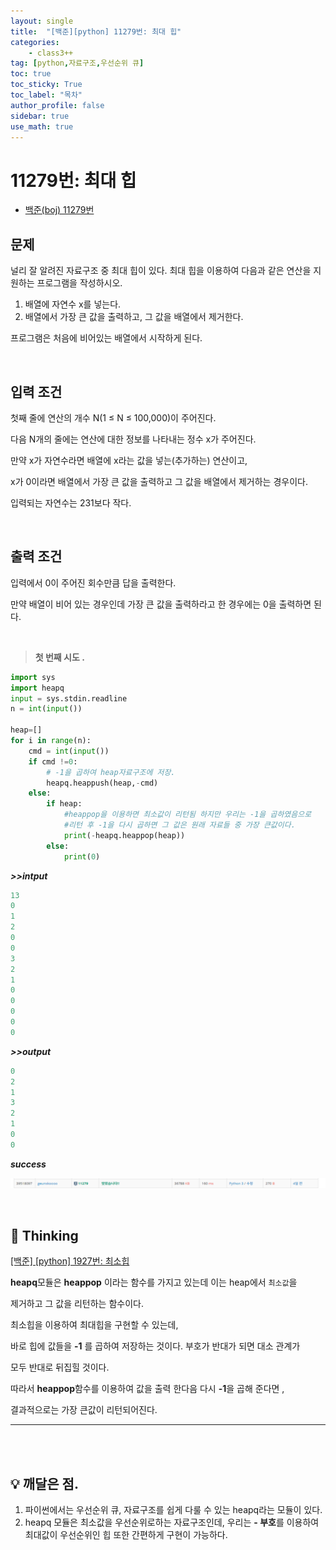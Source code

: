 ```yaml
---
layout: single
title:  "[백준][python] 11279번: 최대 힙"
categories: 
    - class3++
tag: [python,자료구조,우선순위 큐]
toc: true
toc_sticky: True
toc_label: "목차"
author_profile: false
sidebar: true
use_math: true
---
```


# 11279번: 최대 힙

* [백준(boj) 11279번](https://www.acmicpc.net/problem/11279)



## 문제

널리 잘 알려진 자료구조 중 최대 힙이 있다. 최대 힙을 이용하여 다음과 같은 연산을 지원하는 프로그램을 작성하시오.

1. 배열에 자연수 x를 넣는다.
2. 배열에서 가장 큰 값을 출력하고, 그 값을 배열에서 제거한다.

프로그램은 처음에 비어있는 배열에서 시작하게 된다.

<br/>

## 입력 조건

첫째 줄에 연산의 개수 N(1 ≤ N ≤ 100,000)이 주어진다. 

다음 N개의 줄에는 연산에 대한 정보를 나타내는 정수 x가 주어진다. 

만약 x가 자연수라면 배열에 x라는 값을 넣는(추가하는) 연산이고,

 x가 0이라면 배열에서 가장 큰 값을 출력하고 그 값을 배열에서 제거하는 경우이다.

 입력되는 자연수는 231보다 작다.

<br/>

## 출력 조건

입력에서 0이 주어진 회수만큼 답을 출력한다. 

만약 배열이 비어 있는 경우인데 가장 큰 값을 출력하라고 한 경우에는 0을 출력하면 된다.

<br/>

> **첫 번째 시도 .**

```python
import sys
import heapq
input = sys.stdin.readline
n = int(input())

heap=[]
for i in range(n):
    cmd = int(input())
    if cmd !=0:
        # -1을 곱하여 heap자료구조에 저장.
        heapq.heappush(heap,-cmd)
    else:
        if heap:
            #heappop을 이용하면 최소값이 리턴됨 하지만 우리는 -1을 곱하였음으로
            #리턴 후 -1을 다시 곱하면 그 값은 원래 자료들 중 가장 큰값이다.
            print(-heapq.heappop(heap))
        else:
            print(0)
```

 ***>>intput***

```python
13
0
1
2
0
0
3
2
1
0
0
0
0
0
```

 ***>>output***

```python
0
2
1
3
2
1
0
0
```

 ***success***

![image-20220228193439301]({{geunskoo.github.io}}/../images/2022-02-28-boj-11279/image-20220228193439301.png)

<br/>

## 🌝 Thinking

[[백준] [python] 1927번: 최소힙](https://geunskoo.github.io/class3++/boj-1927/) 

**heapq**모듈은 **heappop** 이라는 함수를 가지고 있는데 이는 heap에서 `최소값`을

제거하고 그 값을 리턴하는 함수이다.

최소힙을 이용하여 최대힙을 구현할 수 있는데,

바로 힙에 값들을 **-1** 를 곱하여 저장하는 것이다. 부호가 반대가 되면 대소 관계가 

모두 반대로 뒤집힐 것이다. 

따라서 **heappop**함수를 이용하여 값을 출력 한다음 다시 **-1**을 곱해 준다면 ,

결과적으로는 가장 큰값이 리턴되어진다.

***

<br/>

<br/>

## 💡 깨달은 점.

1. 파이썬에서는 우선순위 큐, 자료구조를 쉽게 다룰 수 있는 heapq라는 모듈이 있다.
1. heapq 모듈은 최소값을 우선순위로하는 자료구조인데, 우리는 **- 부호**를 이용하여 최대값이 우선순위인 힙 또한 간편하게 구현이 가능하다.

